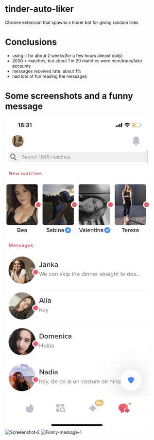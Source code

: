 # tinder-auto-liker
Chrome extension that spawns a tinder bot for giving random likes

# Conclusions

* using it for about 2 weeks(for a few hours almost daily)
* 2000 > matches, but about 1 in 20 matches were men/trans/fake accounts
* messages received rate: about 1%
* had lots of fun reading the messages

# Some screenshots and a funny message

![Screeenshot-1](https://github.com/schesa/tinder-auto-liker/blob/main/tinder-1.jpg)
![Screeenshot-2](https://github.com/schesa/tinder-auto-liker/blob/master/tiner-2.jpg)
![Funny-message-1](https://github.com/schesa/tinder-auto-liker/blob/master/tiner-3.jpg)
